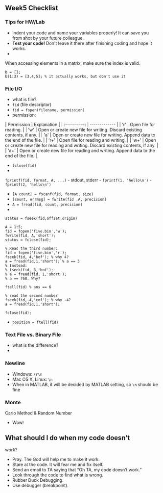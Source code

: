 ## Week5 Checklist
### Tips for HW/Lab
- Indent your code and name your
variables properly! It can save you from shot by your future colleague.
- **Test
your code!** Don't leave it there after finishing coding and hope it works.
-
When accessing elements in a matrix, make sure the index is valid.

```{.python .input .matlab}
b = [];
b(1:3) = [3,4,5]; % it actually works, but don't use it
```

### File I/O
- what is file?
- `fid` (file descriptor)
- `fid = fopen(filename,
permission)`
- permission:

| Permission | Explanation |
| :----------: |
------------- |
| 'r' | Open file for reading. |
| 'w' | Open or create new file
for writing. Discard existing contents, if any. |
| 'a' | Open or create new
file for writing. Append data to the end of the file. |
| 'r+' | Open file for
reading and writing. |
| 'w+' | Open or create new file for reading and writing.
Discard existing contents, if any. |
| 'a+' | Open or create new file for
reading and writing. Append data to the end of the file. |


- `fclose(fid)`
-
`fprintf(fid, format, A, ...)`
	- stdout, stderr
	- `fprintf(1, 'hello\n')`
	-
`fprintf(2, 'hello\n')`
- `[A count] = fscanf(fid, format, size)`
- `[count,
errmsg] = fwrite(fid ,A, precision)`
- `A = fread(fid, count, precision)`
-
`status = fseek(fid,offset,origin)`

```{.python .input .matlab}
A = 1:5; 
fid = fopen('five.bin','w'); 
fwrite(fid, A,'short'); 
status = fclose(fid);

% Read the third number:
fid = fopen('five.bin','r'); 
fseek(fid, 4,'bof'); % why 4?
a = fread(fid,1,'short'); % a == 3
% Instead:
% fseek(fid, 3,'bof');
% a = fread(fid, 1,'short');
% a == 768. Why?

ftell(fid) % ans == 6

% read the second number
fseek(fid,-4,'cof'); % why -4?
a = fread(fid,1,'short');

fclose(fid);
```

- `position = ftell(fid)`

### Text File vs. Binary File

- what is the
difference?
- 

### Newline
- Windows: `\r\n`
- Mac OS X, Linux: `\n`
- When in
MATLAB, it will be decided by MATLAB setting, so `\n` should be fine

### Monte
Carlo Method & Random Number
- Wow!

## What should I do when my code doesn’t
work?
- Pray. The God will help me to make it work.
- Stare at the code. It will
fear me and fix itself.
- Send an email to TA saying that “Oh TA, my code
doesn’t work.”
- Look through the code to find what is wrong.
- Rubber Duck
Debugging.
- Use debugger (breakpoint).
